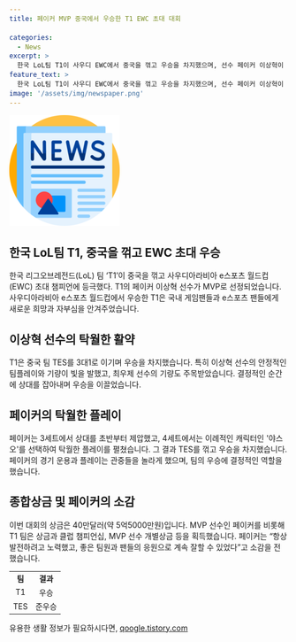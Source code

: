 ```yaml
---
title: 페이커 MVP 중국에서 우승한 T1 EWC 초대 대회

categories:
  - News
excerpt: >
  한국 LoL팀 T1이 사우디 EWC에서 중국을 꺾고 우승을 차지했으며, 선수 페이커 이상혁이 MVP로 선정됐다. 결승전에서 이상혁의 팀플레이와 제우스 최우제의 활약으로 T1이 역전승을 이뤘고, 페이커는 특이한 캐릭터 선택으로 경기를 이끌었다. 이로써 T1은 상금 40만달러를 획들했으며, 페이커는 계속 발전하겠다고 응원했다.
feature_text: >
  한국 LoL팀 T1이 사우디 EWC에서 중국을 꺾고 우승을 차지했으며, 선수 페이커 이상혁이 MVP로 선정됐다. 결승전에서 이상혁의 팀플레이와 제우스 최우제의 활약으로 T1이 역전승을 이뤘고, 페이커는 특이한 캐릭터 선택으로 경기를 이끌었다. 이로써 T1은 상금 40만달러를 획들했으며, 페이커는 계속 발전하겠다고 응원했다.
image: '/assets/img/newspaper.png'
---
```


<p><img src="/assets/img/newspaper.png" alt="kimp 속보" /> </p>

<h2 data-ke-size="size26">한국 LoL팀 T1, 중국을 꺾고 EWC 초대 우승</h2>

<p data-ke-size="size16">한국 리그오브레전드(LoL) 팀 ‘T1’이 중국을 꺾고 사우디아라비아 e스포츠 월드컵(EWC) 초대 챔피언에 등극했다. T1의 페이커 이상혁 선수가 MVP로 선정되었습니다. 사우디아라비아 e스포츠 월드컵에서 우승한 T1은 국내 게임팬들과 e스포츠 팬들에게 새로운 희망과 자부심을 안겨주었습니다.</p>

<h2 data-ke-size="size24">이상혁 선수의 탁월한 활약</h2>

<p data-ke-size="size16">T1은 중국 팀 TES를 3대1로 이기며 우승을 차지했습니다. 특히 이상혁 선수의 안정적인 팀플레이와 기량이 빛을 발했고, 최우제 선수의 기량도 주목받았습니다. 결정적인 순간에 상대를 잡아내며 우승을 이끌었습니다.</p>

<h2 data-ke-size="size24">페이커의 탁월한 플레이</h2>

<p data-ke-size="size16">페이커는 3세트에서 상대를 초반부터 제압했고, 4세트에서는 이례적인 캐릭터인 '야스오'를 선택하여 탁월한 플레이를 펼쳤습니다. 그 결과 TES를 꺾고 우승을 차지했습니다. 페이커의 경기 운용과 플레이는 관중들을 놀라게 했으며, 팀의 우승에 결정적인 역할을 했습니다.</p>

<h2 data-ke-size="size24">종합상금 및 페이커의 소감</h2>

<p data-ke-size="size16">이번 대회의 상금은 40만달러(약 5억5000만원)입니다. MVP 선수인 페이커를 비롯해 T1 팀은 상금과 클럽 챔피언십, MVP 선수 개별상금 등을 획득했습니다. 페이커는 “항상 발전하려고 노력했고, 좋은 팀원과 팬들의 응원으로 계속 잘할 수 있었다”고 소감을 전했습니다.</p>

<table>
    <tr>
        <td style="text-align: center; height: 17px;"><b>팀</b></td>
        <td style="text-align: center; height: 17px;"><b>결과</b></td>
    </tr>
    <tr>
        <td style="text-align: center; height: 17px;">T1</td>
        <td style="text-align: center; height: 17px;">우승</td>
    </tr>
    <tr>
        <td style="text-align: center; height: 17px;">TES</td>
        <td style="text-align: center; height: 17px;">준우승</td>
    </tr>
</table>
유용한 생활 정보가 필요하시다면, <a href="https://qoogle.tistory.com" rel="dofollow">qoogle.tistory.com</a>


